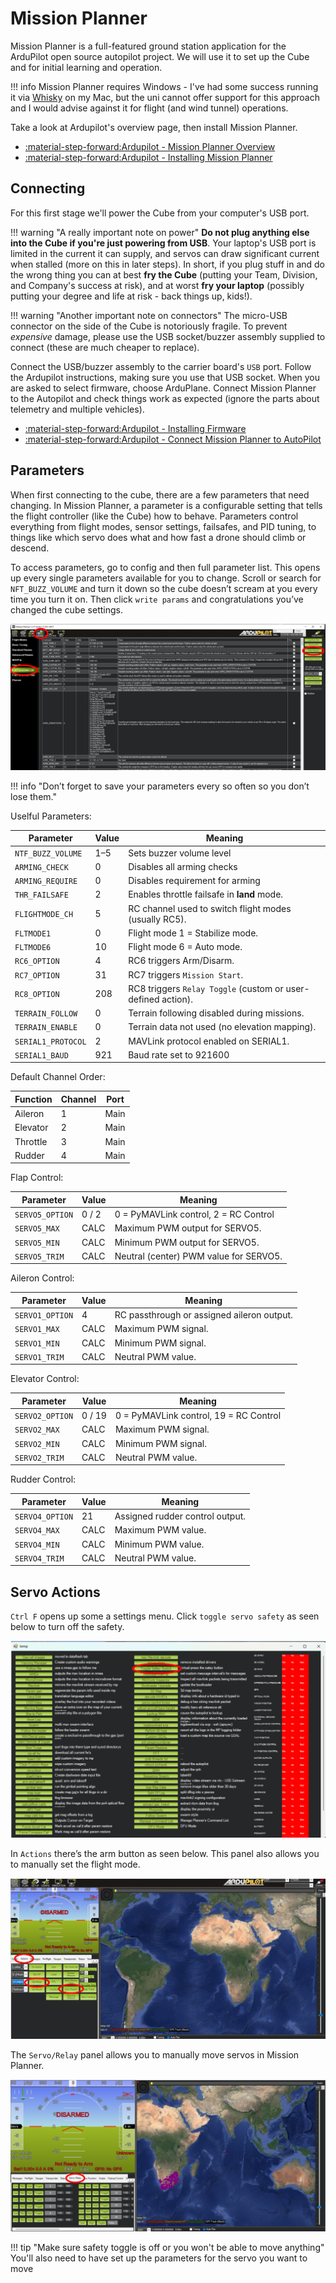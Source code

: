 # Mission Planner

Mission Planner is a full-featured ground station application for the ArduPilot open source autopilot project. We will use it to set up the Cube and for initial learning and operation.

!!! info
    Mission Planner requires Windows - I've had some success running it via [Whisky](https://getwhisky.app) on my Mac, but the uni cannot offer support for this approach and I would advise against it for flight (and wind tunnel) operations.

Take a look at Ardupilot's overview page, then install Mission Planner.

* [:material-step-forward:Ardupilot - Mission Planner Overview](https://ardupilot.org/planner/docs/mission-planner-overview.html)
* [:material-step-forward:Ardupilot - Installing Mission Planner](https://ardupilot.org/planner/docs/mission-planner-installation.html)

## Connecting

For this first stage we'll power the Cube from your computer's USB port.

!!! warning "A really important note on power"
    **Do not plug anything else into the Cube if you're just powering from USB**. Your laptop's USB port is limited in the current it can supply, and servos can draw significant current when stalled (more on this in later steps). In short, if you plug stuff in and do the wrong thing you can at best **fry the Cube** (putting your Team, Division, and Company's success at risk), and at worst **fry your laptop** (possibly putting your degree and life at risk - back things up, kids!).

!!! warning "Another important note on connectors"
    The micro-USB connector on the side of the Cube is notoriously fragile. To prevent *expensive* damage, please use the USB socket/buzzer assembly supplied to connect (these are much cheaper to replace).

Connect the USB/buzzer assembly to the carrier board's `USB` port. Follow the Ardupilot instructions, making sure you use that USB socket. When you are asked to select firmware, choose ArduPlane. Connect Mission Planner to the Autopilot and check things work as expected (ignore the parts about telemetry and multiple vehicles).

* [:material-step-forward:Ardupilot - Installing Firmware](https://ardupilot.org/planner/docs/common-loading-firmware-onto-pixhawk.html)
* [:material-step-forward:Ardupilot - Connect Mission Planner to AutoPilot](https://ardupilot.org/planner/docs/common-connect-mission-planner-autopilot.html)

## Parameters

When first connecting to the cube, there are a few parameters that need changing. In Mission Planner, a parameter is a configurable setting that tells the flight controller (like the Cube) how to behave. Parameters control everything from flight modes, sensor settings, failsafes, and PID tuning, to things like which servo does what and how fast a drone should climb or descend.

To access parameters, go to config and then full parameter list. This opens up every single parameters available for you to change. Scroll or search for `NFT_BUZZ_VOLUME` and turn it down so the cube doesn’t scream at you every time you turn it on. Then click `write params` and congratulations you’ve changed the cube settings. 

![Param MP](assets/Param-MP.png)

!!! info "Don’t forget to save your parameters every so often so you don’t lose them."

Uselful Parameters:

| Parameter           | Value     | Meaning                                                      |
|---------------------|-----------|--------------------------------------------------------------|
| `NTF_BUZZ_VOLUME`   | 1–5       | Sets buzzer volume level                                     |
| `ARMING_CHECK`      | 0         | Disables all arming checks                                   |
| `ARMING_REQUIRE`    | 0         | Disables requirement for arming                              |
| `THR_FAILSAFE`      | 2         | Enables throttle failsafe in **land** mode.                  |
| `FLIGHTMODE_CH`     | 5         | RC channel used to switch flight modes (usually RC5).        |
| `FLTMODE1`          | 0         | Flight mode 1 = Stabilize mode.                              |
| `FLTMODE6`          | 10        | Flight mode 6 = Auto mode.                                   |
| `RC6_OPTION`        | 4         | RC6 triggers Arm/Disarm.                                     |
| `RC7_OPTION`        | 31        | RC7 triggers `Mission Start`.                                |
| `RC8_OPTION`        | 208       | RC8 triggers `Relay Toggle` (custom or user-defined action). |
| `TERRAIN_FOLLOW`    | 0         | Terrain following disabled during missions.                  |
| `TERRAIN_ENABLE`    | 0         | Terrain data not used (no elevation mapping).                |
| `SERIAL1_PROTOCOL`  | 2         | MAVLink protocol enabled on SERIAL1.                         |
| `SERIAL1_BAUD`      | 921       | Baud rate set to 921600                                      |

Default Channel Order:

| Function  | Channel | Port  |
|-----------|---------|-------|
| Aileron   | 1       | Main  |
| Elevator  | 2       | Main  |
| Throttle  | 3       | Main  |
| Rudder    | 4       | Main  |

Flap Control:

| Parameter        | Value   | Meaning                                |
|------------------|---------|----------------------------------------|
| `SERVO5_OPTION`  | 0 / 2   | 0 = PyMAVLink control, 2 = RC Control  |
| `SERVO5_MAX`     | CALC    | Maximum PWM output for SERVO5.         |
| `SERVO5_MIN`     | CALC    | Minimum PWM output for SERVO5.         |
| `SERVO5_TRIM`    | CALC    | Neutral (center) PWM value for SERVO5. |

Aileron Control:

| Parameter        | Value | Meaning                                     |
|------------------|--------|--------------------------------------------|
| `SERVO1_OPTION`  | 4      | RC passthrough or assigned aileron output. |
| `SERVO1_MAX`     | CALC   | Maximum PWM signal.                        |
| `SERVO1_MIN`     | CALC   | Minimum PWM signal.                        |
| `SERVO1_TRIM`    | CALC   | Neutral PWM value.                         |

Elevator Control:

| Parameter        | Value    | Meaning                                     |
|------------------|----------|---------------------------------------------|
| `SERVO2_OPTION`  | 0 / 19   | 0 = PyMAVLink control, 19 = RC Control      |
| `SERVO2_MAX`     | CALC     | Maximum PWM signal.                         |
| `SERVO2_MIN`     | CALC     | Minimum PWM signal.                         |
| `SERVO2_TRIM`    | CALC     | Neutral PWM value.                          |

Rudder Control:

| Parameter        | Value  | Meaning                         |
|------------------|--------|---------------------------------|
| `SERVO4_OPTION`  | 21     | Assigned rudder control output. |
| `SERVO4_MAX`     | CALC   | Maximum PWM value.              |
| `SERVO4_MIN`     | CALC   | Minimum PWM value.              |
| `SERVO4_TRIM`    | CALC   | Neutral PWM value.              |


## Servo Actions

`Ctrl F` opens up some a settings menu. Click `toggle servo safety` as seen below to turn off the safety. 

![Toggle safety MP](assets/toggle_safety-MP.png)

In `Actions` there’s the arm button as seen below. This panel also allows you to manually set the flight mode.

![Arm MP](assets/arm-MP.png)

The `Servo/Relay` panel allows you to manually move servos in Mission Planner.

![servo MP](assets/servo-MP.png)

!!! tip "Make sure safety toggle is off or you won't be able to move anything"
    You'll also need to have set up the parameters for the servo you want to move
